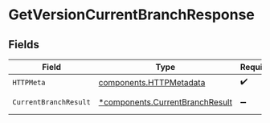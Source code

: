 # GetVersionCurrentBranchResponse


## Fields

| Field                                                                             | Type                                                                              | Required                                                                          | Description                                                                       |
| --------------------------------------------------------------------------------- | --------------------------------------------------------------------------------- | --------------------------------------------------------------------------------- | --------------------------------------------------------------------------------- |
| `HTTPMeta`                                                                        | [components.HTTPMetadata](../../models/components/httpmetadata.md)                | :heavy_check_mark:                                                                | N/A                                                                               |
| `CurrentBranchResult`                                                             | [*components.CurrentBranchResult](../../models/components/currentbranchresult.md) | :heavy_minus_sign:                                                                | CurrentBranchResult object                                                        |